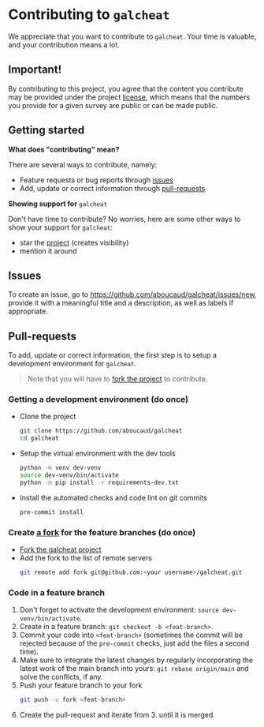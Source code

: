 # Contributing to `galcheat`

We appreciate that you want to contribute to `galcheat`. Your time is valuable, and your contribution means a lot.

## Important!

By contributing to this project, you agree that the content you contribute may be provided under the project [license](LICENSE), which means that the numbers you provide for a given survey are public or can be made public.

## Getting started

**What does "contributing" mean?**

There are several ways to contribute, namely:

- Feature requests or bug reports through [issues](#issues)
- Add, update or correct information through [pull-requests](#pull-requests)


**Showing support for** `galcheat`

Don't have time to contribute? No worries, here are some other ways to show your support for `galcheat`:

- star the [project](https://github.com/aboucaud/galcheat) (creates visibility)
- mention it around

## Issues

To create an issue, go to https://github.com/aboucaud/galcheat/issues/new, provide it with a meaningful title and a description, as well as labels if appropriate.

## Pull-requests

To add, update or correct information, the first step is to setup a development environment for `galcheat`.

> Note that you will have to [fork the project](https://guides.github.com/activities/forking/) to contribute.

### Getting a development environment (do once)

- Clone the project
    ```sh
    git clone https://github.com/aboucaud/galcheat
    cd galcheat
    ```
- Setup the virtual environment with the dev tools
    ```sh
    python -m venv dev-venv
    source dev-venv/bin/activate
    python -m pip install -r requirements-dev.txt
    ```
- Install the automated checks and code lint on git commits
    ```sh
    pre-commit install
    ```

### Create [a fork](https://guides.github.com/activities/forking/) for the feature branches (do once)

- [Fork the galcheat project](https://guides.github.com/activities/forking/)
- Add the fork to the list of remote servers
    ```sh
    git remote add fork git@github.com:<your username>/galcheat.git
    ```

### Code in a feature branch

1. Don't forget to activate the development environment: `source dev-venv/bin/activate`.
2. Create in a feature branch:
    `git checkout -b <feat-branch>`.
3. Commit your code into `<feat-branch>` (sometimes the commit will be rejected because of the `pre-commit` checks, just add the files a second time).
4. Make sure to integrate the latest changes by regularly incorporating the latest work of the main branch into yours: `git rebase origin/main` and solve the conflicts, if any.
5. Push your feature branch to your fork
    ```sh
    git push -u fork <feat-branch>
    ```
6. Create the pull-request and iterate from 3. until it is merged.
